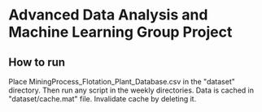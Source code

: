 # Advanced Data Analysis and Machine Learning Group Project

## How to run
Place MiningProcess_Flotation_Plant_Database.csv in the "dataset" directory.
Then run any script in the weekly directories.
Data is cached in "dataset/cache.mat" file. Invalidate cache by deleting it.